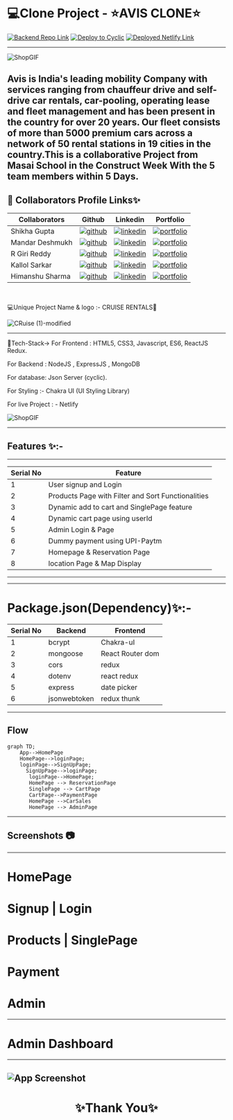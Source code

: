 # 💻Clone Project - ⭐AVIS CLONE⭐  
[![Backend Repo Link](https://img.shields.io/badge/Backend_Repo_Link-%23000000.svg?style=for-the-badge&logo=github&logoColor=#FF7139)](https://github.com/shikhu51197/backendcruise)   [![Deploy to Cyclic](https://deploy.cyclic.app/button.svg)](https://lime-silly-goshawk.cyclic.app/)   [![Deployed Netlify Link](https://img.shields.io/badge/Deployed_Netlify_Link-000?style=for-the-badge&logo=ko-fi&logoColor=white)]()

---

![ShopGIF](https://media.giphy.com/media/IzoWwMyCtNyNwuLRWS/giphy.gif)

Avis is India's leading mobility Company with services ranging from chauffeur drive and self-drive car rentals, car-pooling, operating lease and fleet management and has been present in the country for over 20 years. Our fleet consists of more than 5000 premium cars across a network of 50 rental stations in 19 cities in the country.This is a collaborative Project from Masai School in the Construct Week With the 5 team members within 5 Days.
---


## 🔗 Collaborators Profile Links✨

| Collaborators | Github                                                                                                                                   | Linkedin                                                                                                                                                            | Portfolio                                                                                                                                    |
| ------------- | ---------------------------------------------------------------------------------------------------------------------------------------- | ------------------------------------------------------------------------------------------------------------------------------------------------------------------- | -------------------------------------------------------------------------------------------------------------------------------------------- |
| Shikha Gupta | [![github](https://img.shields.io/badge/github-1DA1F2?style=for-the-badge&logo=github&logoColor=white)](https://github.com/shikhu51197/) | [![linkedin](https://img.shields.io/badge/linkedin-0A66C2?style=for-the-badge&logo=linkedin&logoColor=white)](https://www.linkedin.com/in/shikha-gupta-12a2b5199) | [![portfolio](https://img.shields.io/badge/my_portfolio-000?style=for-the-badge&logo=ko-fi&logoColor=white)](https://shikhu51197.github.io/) |
| Mandar Deshmukh | [![github](https://img.shields.io/badge/github-1DA1F2?style=for-the-badge&logo=github&logoColor=white)](https://github.com/AyeshaKhan14) | [![linkedin](https://img.shields.io/badge/linkedin-0A66C2?style=for-the-badge&logo=linkedin&logoColor=white)](https://www.linkedin.com/in/ayesha-khan-8a95691b9/) | [![portfolio](https://img.shields.io/badge/my_portfolio-000?style=for-the-badge&logo=ko-fi&logoColor=white)](https://ayeshakhan14.github.io/) |
| R Giri Reddy | [![github](https://img.shields.io/badge/github-1DA1F2?style=for-the-badge&logo=github&logoColor=white)](https://github.com/ayushanshu001) |[![linkedin](https://img.shields.io/badge/linkedin-0A66C2?style=for-the-badge&logo=linkedin&logoColor=white)](https://www.linkedin.com/in/ayush-anshu-631ba8189/) | [![portfolio](https://img.shields.io/badge/my_portfolio-000?style=for-the-badge&logo=ko-fi&logoColor=white)](https://ayushanshu001.github.io/) |
| Kallol Sarkar| [![github](https://img.shields.io/badge/github-1DA1F2?style=for-the-badge&logo=github&logoColor=white)](https://github.com/Swati863) |[![linkedin](https://img.shields.io/badge/linkedin-0A66C2?style=for-the-badge&logo=linkedin&logoColor=white)](https://www.linkedin.com/in/swati-kushwaha--profile/) | [![portfolio](https://img.shields.io/badge/my_portfolio-000?style=for-the-badge&logo=ko-fi&logoColor=white)](https://swati863.github.io/) |
| Himanshu Sharma| [![github](https://img.shields.io/badge/github-1DA1F2?style=for-the-badge&logo=github&logoColor=white)](https://github.com/Swati863) |[![linkedin](https://img.shields.io/badge/linkedin-0A66C2?style=for-the-badge&logo=linkedin&logoColor=white)](https://www.linkedin.com/in/swati-kushwaha--profile/) | [![portfolio](https://img.shields.io/badge/my_portfolio-000?style=for-the-badge&logo=ko-fi&logoColor=white)](https://swati863.github.io/) |


<br>

💻Unique Project Name & logo :- CRUISE RENTALS🚗

![CRuise (1)-modified](https://user-images.githubusercontent.com/107506646/220362530-270d0d67-df50-44f2-961e-838b22b3e619.png)

---
 💫Tech-Stack->
For Frontend : HTML5, CSS3, Javascript, ES6, ReactJS Redux.

For Backend : NodeJS , ExpressJS , MongoDB 

For database: Json Server (cyclic).

For Styling :-  Chakra UI (UI Styling Library)

For live Project : - Netlify

![ShopGIF](https://media.giphy.com/media/26BRrcK4dXrxl817q/giphy.gif)

---
## Features ✨:-
---
 | Serial No            | Feature                                                              |
| ----------------- | ------------------------------------------------------------------ |
| 1 | User signup and Login |
| 2 | Products Page with Filter and Sort Functionalities |
| 3 | Dynamic add to cart and SinglePage feature |
| 4 | Dynamic cart page using userId |
| 5 | Admin Login & Page |
| 6 | Dummy payment using UPI-Paytm |
| 7 | Homepage & Reservation Page |
| 8 | location Page & Map Display|

---
---
# Package.json(Dependency)✨:-

 | Serial No            | Backend                      |  Frontend      |
| ----------------- | -------------------|------------------------ |
| 1 | bcrypt |   Chakra-uI    |
| 2 | mongoose |  React Router dom |
| 3 | cors |    redux |
| 4 | dotenv |  react redux |
| 5 | express |  date picker |
| 6 | jsonwebtoken | redux thunk |



---

## Flow

```mermaid
graph TD;
    App-->HomePage
    HomePage-->loginPage;
    loginPage-->SignUpPage;
      SignUpPage-->loginPage;
       loginPage-->HomePage;
       HomePage --> ReservationPage
       SinglePage --> CartPage
       CartPage-->PaymentPage
       HomePage -->CarSales
       HomePage --> AdminPage
```

---
## Screenshots 📷
---

# HomePage



# Signup | Login


# Products | SinglePage



#  Payment 


# Admin 



---
# Admin Dashboard

---


![App Screenshot](https://tse3.mm.bing.net/th?id=OIP.0x4oNFXHbHCsoDg0IRoYJwHaE7&pid=Api&P=0png)
----
<h1 align="center">✨Thank You✨</h1>

